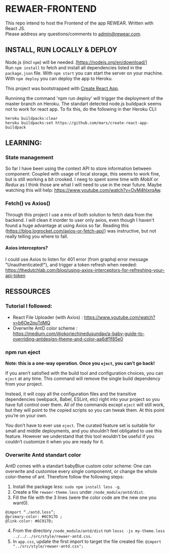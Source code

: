 # REWAER-FRONTEND

This repo intend to host the Frontend of the app REWEAR. Written with React JS. </br>
Please address any questions/comments to admin@rewear.com.

## INSTALL, RUN LOCALLY & DEPLOY

Node.js (incl `npm`) will be needed. [https://nodejs.org/en/download/]</br>
Run `npm install` to fetch and install all dependencies listed in the `package.json` file.
With `npm start` you can start the server on your machine. With `npm deploy` you can deploy the app to Heroku.

This project was bootstrapped with [Create React App](https://github.com/facebook/create-react-app).

Runninng the command 'npm run deploy' will trigger the deployment of the master branch on Heroku. The standart detected node.js buildpack seems not to work for react app. To fix this, do the following in ther Heroku CLI:

```
heroku buildpacks:clear
heroku buildpacks:set https://github.com/mars/create-react-app-buildpack
```

## LEARNING:

### State management

So far I have been using the context API to store information between component: Coupled with usage of local storage, this seems to work fine, but is still working a bit crooked. I neeg to spent some time with *MobX* or *Redux* as I think those are what I will need to use in the near future. Maybe watching this will help: https://www.youtube.com/watch?v=OvM4hIxrqAw.

### Fetch() vs Axios()

Through this project I use a mix of both solution to fetch data from the backend. I will clean it inorder to user only axios, even though I haven't found a huge advantage at using Axios so far. Reading this (https://blog.logrocket.com/axios-or-fetch-api/) was instructive, but not really telling you where to fall.

#### Axios interceptors? 
I could use Axios to listen for 401 error (from graphql error message "Unauthenticated!"), and trigger a token refresh when needed: https://thedutchlab.com/blog/using-axios-interceptors-for-refreshing-your-api-token


## RESSOURCES

### Tutorial I followed:

- React File Uploader (with Axios) : https://www.youtube.com/watch?v=b6Oe2puTdMQ </br>
- Overwrite AntD color scheme : https://medium.com/@okoriechinedusunday/a-baby-guide-to-overriding-antdesign-theme-and-color-aa6df1f85e0 </br>

### npm run eject

**Note: this is a one-way operation. Once you `eject`, you can’t go back!**

If you aren’t satisfied with the build tool and configuration choices, you can `eject` at any time. This command will remove the single build dependency from your project.

Instead, it will copy all the configuration files and the transitive dependencies (webpack, Babel, ESLint, etc) right into your project so you have full control over them. All of the commands except `eject` will still work, but they will point to the copied scripts so you can tweak them. At this point you’re on your own.

You don’t have to ever use `eject`. The curated feature set is suitable for small and middle deployments, and you shouldn’t feel obligated to use this feature. However we understand that this tool wouldn’t be useful if you couldn’t customize it when you are ready for it.

### Overwrite Antd standart color

AntD comes with a standart babyBlue custom color scheme: One can overwrite and customise every single componennt, or change the whole color-theme of ant. Therefore follow the following steps:

1. Install the package _less_: `sudo npm install less -g`.
2. Create a file `rewaer-theme.less` under `/node_module/antd/dist`.
3. Fill the file with the 3 lines (were the color code are the new one you want0).

```
@import “./antd.less”;
@primary-color: #6C917D ;
@link-color: #6C917D;
```

4. From the directory `/node_module/antd/dist` run `lessc -js my-theme.less ../../../src/style/rewaer-antd.css`.
5. In `app.css`, update the first import to target the file created file: `@import "../src/style/rewaer-antd.css";`



